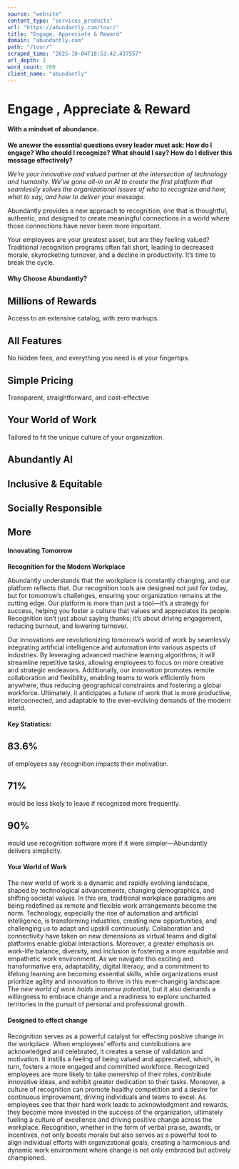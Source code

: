 ```yaml
---
source: "website"
content_type: "services_products"
url: "https://abundantly.com/tour/"
title: "Engage, Appreciate & Reward"
domain: "abundantly.com"
path: "/tour/"
scraped_time: "2025-10-04T18:53:42.437557"
url_depth: 1
word_count: 760
client_name: "abundantly"
---
```


# Engage , Appreciate & Reward

#### With a mindset of abundance.

__We answer the essential questions every leader must ask: How do I engage? Who should I recognize? What should I say? How do I deliver this message effectively?__

_We’re your innovative and valued partner at the intersection of technology and humanity. We’ve gone all-in on AI to create the first platform that seamlessly solves the organizational issues of who to recognize and how, what to say, and how to deliver your message._

Abundantly provides a new approach to recognition, one that is thoughtful, authentic, and designed to create meaningful connections in a world where those connections have never been more important.

Your employees are your greatest asset, but are they feeling valued? Traditional recognition programs often fall short, leading to decreased morale, skyrocketing turnover, and a decline in productivity. It’s time to break the cycle.

#### Why Choose Abundantly?

## Millions of Rewards

Access to an extensive catalog, with zero markups.

## All Features

No hidden fees, and everything you need is at your fingertips.

## Simple Pricing

Transparent, straightforward, and cost-effective

## Your World of Work

Tailored to fit the unique culture of your organization.

## Abundantly AI

## Inclusive & Equitable

## Socially Responsible

## More

#### Innovating Tomorrow

**Recognition for the Modern Workplace**

Abundantly understands that the workplace is constantly changing, and our platform reflects that. Our recognition tools are designed not just for today, but for tomorrow’s challenges, ensuring your organization remains at the cutting edge. Our platform is more than just a tool—it’s a strategy for success, helping you foster a culture that values and appreciates its people. Recognition isn’t just about saying thanks; it’s about driving engagement, reducing burnout, and lowering turnover.

Our innovations are revolutionizing tomorrow’s world of work by seamlessly integrating artificial intelligence and automation into various aspects of industries. By leveraging advanced machine learning algorithms, it will streamline repetitive tasks, allowing employees to focus on more creative and strategic endeavors. Additionally, our innovation promotes remote collaboration and flexibility, enabling teams to work efficiently from anywhere, thus reducing geographical constraints and fostering a global workforce. Ultimately, it anticipates a future of work that is more productive, interconnected, and adaptable to the ever-evolving demands of the modern world.

#### Key Statistics:

## 83.6%

of employees say recognition impacts their motivation.

## 71%

would be less likely to leave if recognized more frequently.

## 90%

would use recognition software more if it were simpler—Abundantly delivers simplicity.

#### Your World of Work

The new world of work is a dynamic and rapidly evolving landscape, shaped by technological advancements, changing demographics, and shifting societal values. In this era, traditional workplace paradigms are being redefined as remote and flexible work arrangements become the norm. Technology, especially the rise of automation and artificial intelligence, is transforming industries, creating new opportunities, and challenging us to adapt and upskill continuously. Collaboration and connectivity have taken on new dimensions as virtual teams and digital platforms enable global interactions. Moreover, a greater emphasis on work-life balance, diversity, and inclusion is fostering a more equitable and empathetic work environment. As we navigate this exciting and transformative era, adaptability, digital literacy, and a commitment to lifelong learning are becoming essential skills, while organizations must prioritize agility and innovation to thrive in this ever-changing landscape. The _new world of work holds immense potential_, but it also demands a willingness to embrace change and a readiness to explore uncharted territories in the pursuit of personal and professional growth.

#### Designed to effect change

Recognition serves as a powerful catalyst for effecting positive change in the workplace. When employees’ efforts and contributions are acknowledged and celebrated, it creates a sense of validation and motivation. It instills a feeling of being valued and appreciated, which, in turn, fosters a more engaged and committed workforce. Recognized employees are more likely to take ownership of their roles, contribute innovative ideas, and exhibit greater dedication to their tasks. Moreover, a culture of recognition can promote healthy competition and a desire for continuous improvement, driving individuals and teams to excel. As employees see that their hard work leads to acknowledgment and rewards, they become more invested in the success of the organization, ultimately fueling a culture of excellence and driving positive change across the workplace. Recognition, whether in the form of verbal praise, awards, or incentives, not only boosts morale but also serves as a powerful tool to align individual efforts with organizational goals, creating a harmonious and dynamic work environment where change is not only embraced but actively championed.